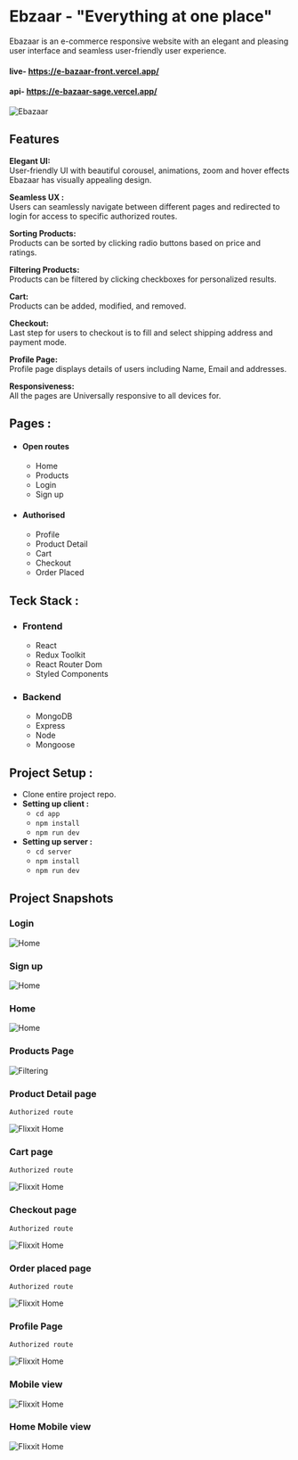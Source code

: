 # Ebzaar - "Everything at one place"

Ebazaar is an e-commerce responsive website with an elegant and pleasing user interface and seamless user-friendly user experience.

#### live-  https://e-bazaar-front.vercel.app/
#### api-   https://e-bazaar-sage.vercel.app/   

![Ebazaar](https://i.ibb.co/615PqWf/home-large.png)

## Features

**Elegant UI:**<br />
User-friendly UI with beautiful corousel, animations, zoom and hover effects Ebazaar has visually appealing design.

**Seamless UX :**<br />
Users can seamlessly navigate between different pages and redirected to login for access to specific authorized routes.

**Sorting Products:**<br />
Products can be sorted by clicking radio buttons based on price and ratings.  

**Filtering Products:**<br />
Products can be filtered by clicking checkboxes for personalized results.  

**Cart:**<br />
Products can be added, modified, and removed.  

**Checkout:**<br />
Last step for users to checkout is to fill and select shipping address and payment mode.  

**Profile Page:**<br />
Profile page displays details of users including Name, Email and addresses.  

**Responsiveness:**<br />
All the pages are Universally responsive to all devices for.  


## Pages :

- #### Open routes
    - Home
    - Products
    - Login
    - Sign up

- #### Authorised
    - Profile
    - Product Detail
    - Cart
    - Checkout
    - Order Placed

## Teck Stack :

- ### Frontend
    - React
    - Redux Toolkit
    - React Router Dom
    - Styled Components

- ### Backend
    - MongoDB
    - Express
    - Node
    - Mongoose


## Project Setup :

- Clone entire project repo.
- **Setting up client :**
  - `cd app`
  - `npm install`
  - `npm run dev`
- **Setting up server :**
  - `cd server`
  - `npm install`
  - `npm run dev`

## Project Snapshots

### Login

![Home](https://i.ibb.co/DRkqTwb/login.png)

### Sign up

![Home](https://i.ibb.co/JmT2gL9/signupvalidations.png)

### Home

![Home](https://i.ibb.co/615PqWf/home-large.png)

### Products Page

![Filtering](https://i.ibb.co/9bXhfMb/productslarge.png)

### Product Detail page
` Authorized route `

![Flixxit Home](https://i.ibb.co/dGwr1pQ/productpage.png)

### Cart page
` Authorized route `

![Flixxit Home](https://i.ibb.co/7Q6Syjb/cart.png)

### Checkout page
` Authorized route `

![Flixxit Home](https://i.ibb.co/vY2N9YJ/checkoutform.png)

### Order placed page
` Authorized route `

![Flixxit Home](https://i.ibb.co/DpzCVJ0/orderplaced.png)

### Profile Page 
` Authorized route `

![Flixxit Home](https://i.ibb.co/vcJMWt5/profile.png)

### Mobile view

![Flixxit Home](https://i.ibb.co/TWc28cZ/filtersortmobile.png)

### Home Mobile view

![Flixxit Home](https://i.ibb.co/JFtSMqw/home-mobile.png)




